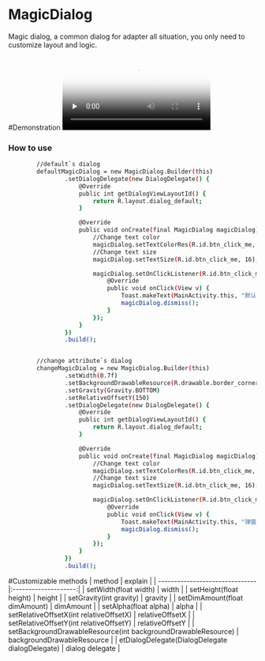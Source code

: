 # MagicDialog
Magic dialog, a common dialog for adapter all situation, you only need to customize layout and logic.

#Demonstration
<video id="video" controls="" preload="none" poster="https://github.com/Yanqilong/MagicDialog/blob/master/ScreenShot/Screenshot_2016-11-19-19-24-28-493_com.migo.magic.png">
      <source id="mp4" src="https://github.com/Yanqilong/MagicDialog/blob/master/ScreenShot/ScreenRecord_2016-11-19-19-15-27.mp4">
</video>

### How to use
```sh
        //default`s dialog
        defaultMagicDialog = new MagicDialog.Builder(this)
                .setDialogDelegate(new DialogDelegate() {
                    @Override
                    public int getDialogViewLayoutId() {
                        return R.layout.dialog_default;
                    }

                    @Override
                    public void onCreate(final MagicDialog magicDialog) {
                        //Change text color
                        magicDialog.setTextColorRes(R.id.btn_click_me, R.color.colorAccent);
                        //Change text size
                        magicDialog.setTextSize(R.id.btn_click_me, 16);

                        magicDialog.setOnClickListener(R.id.btn_click_me, new View.OnClickListener() {
                            @Override
                            public void onClick(View v) {
                                Toast.makeText(MainActivity.this, "默认弹窗一", Toast.LENGTH_SHORT).show();
                                magicDialog.dismiss();
                            }
                        });
                    }
                })
                .build();


        //change attribute`s dialog
        changeMagicDialog = new MagicDialog.Builder(this)
                .setWidth(0.7f)
                .setBackgroundDrawableResource(R.drawable.border_corner_pink)
                .setGravity(Gravity.BOTTOM)
                .setRelativeOffsetY(150)
                .setDialogDelegate(new DialogDelegate() {
                    @Override
                    public int getDialogViewLayoutId() {
                        return R.layout.dialog_default;
                    }

                    @Override
                    public void onCreate(final MagicDialog magicDialog) {
                        //Change text color
                        magicDialog.setTextColorRes(R.id.btn_click_me, R.color.colorPrimary);
                        //Change text size
                        magicDialog.setTextSize(R.id.btn_click_me, 16);

                        magicDialog.setOnClickListener(R.id.btn_click_me, new View.OnClickListener() {
                            @Override
                            public void onClick(View v) {
                                Toast.makeText(MainActivity.this, "弹窗二", Toast.LENGTH_SHORT).show();
                                magicDialog.dismiss();
                            }
                        });
                    }
                })
                .build();
```


#Customizable methods
| method        | explain       |
| ------------------------------- |:--------------------:|
| setWidth(float width)           | width                |
| setHeight(float height)         | height               |
| setGravity(int gravity)         | gravity              |
| setDimAmount(float dimAmount)   | dimAmount            |
| setAlpha(float alpha)           | alpha                |
| setRelativeOffsetX(int relativeOffsetX)                    | relativeOffsetX            |
| setRelativeOffsetY(int relativeOffsetY)           | relativeOffsetY                |
| setBackgroundDrawableResource(int backgroundDrawableResource)                      | backgroundDrawableResource              |
| etDialogDelegate(DialogDelegate dialogDelegate)                    | dialog delegate            |
